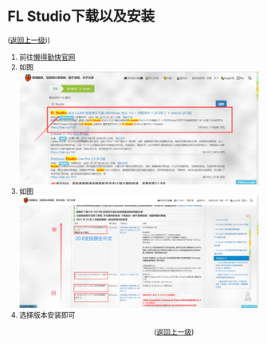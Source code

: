 # FL Studio下载以及安装  
([返回上一级](../../README.md)))
1. 前往[懒得勤快官网](https://ldqk.xyz/search?wd=FL+Studio)
2. 如图![FL%20Studio下载以及安装01](/image/FL%20Studio下载以及安装01.png)
3. 如图![FL%20Studio下载以及安装02](/image/FL%20Studio下载以及安装02.png)
4. 选择版本安装即可  
  
&emsp;&emsp;&emsp;&emsp;&emsp;&emsp;&emsp;&emsp;&emsp;&emsp;&emsp;&emsp;&emsp;&emsp;&emsp;&emsp;&emsp;&emsp;&emsp;&emsp;&emsp;([返回上一级](../../README.md))
